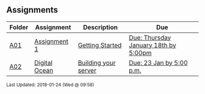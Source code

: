 ## Assignments
| Folder | Assignment | Description | Due|
 | ------------|------------|------------|------------|
 | [A01](A01) | [ Assignment 1 ]([A01](A01)) | [ Getting Started]([A01](A01)) | [Due: Thursday January 18th by 5:00pm]([A01](A01)) |
 | [A02](A02) | [ Digital Ocean ]([A02](A02)) | [ Building your server]([A02](A02)) | [Due: 23 Jan by 5:00 p.m.]([A02](A02)) |

<sup>Last Updated: 2018-01-24 (Wed @ 09:58)</sup>